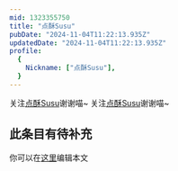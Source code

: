 ```yaml
---
mid: 1323355750
title: "点酥Susu"
pubDate: "2024-11-04T11:22:13.935Z"
updatedDate: "2024-11-04T11:22:13.935Z"
profile:
  {
    Nickname: ["点酥Susu"],
  }
---
```


关注[点酥Susu](https://space.bilibili.com/1323355750)谢谢喵~ 关注[点酥Susu](https://space.bilibili.com/1323355750)谢谢喵~

## 此条目有待补充
你可以在[这里](https://github.com/Yuhanawa/VTuber.ICU-Content/edit/master/v/点酥Susu/index.md)编辑本文

